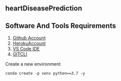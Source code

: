 ## heartDiseasePrediction

## Software And Tools Requirements

1. [Github Account](https://github.com)
2. [HerokuAccount](https://heroku.com)
3. [VS Code IDE](https://code.visualstudio.com/)
4. [GITCLI](https://git-scm.com/book/en/v2/Getting-Started_The-Command_Line)

Create a new environment 
```
conda create -p venv python==3.7 -y
```